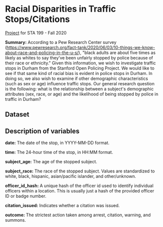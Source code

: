 # Racial Disparities in Traffic Stops/Citations

[Project](https://sta199-fa20-002.netlify.app/project/) for STA 199 - Fall 2020

**Summary:** According to a Pew Research Center survey (https://www.pewresearch.org/fact-tank/2020/06/03/10-things-we-know-about-race-and-policing-in-the-u-s/), "black adults are about five times as likely as whites to say they’ve been unfairly stopped by police because of their race or ethnicity." Given this information, we wish to investigate traffic stops in Durham from the Stanford Open Policing Project. We would like to see if that same kind of racial bias is evident in police stops in Durham. In doing so, we also wish to examine if other demographic characteristics (such as sex or age) influence traffic stops. Our general research question is the following: what is the relationship between a subject's demographic attributes (sex, race, or age) and the likelihood of being stopped by police in traffic in Durham? 

## Dataset

## Description of variables

**date:** The date of the stop, in YYYY-MM-DD format.

**time:** The 24-hour time of the stop, in HH:MM format.

**subject_age:** The age of the stopped subject.

**subject_race:** The race of the stopped subject. Values are standardized to white, black, hispanic, asian/pacific islander, and other/unknown.

**officer_id_hash:** A unique hash of the officer id used to identify individual officers within a location. This is usually just a hash of the provided officer ID or badge number.

**citation_issued:** Indicates whether a citation was issued.

**outcome:** The strictest action taken among arrest, citation, warning, and summons.
